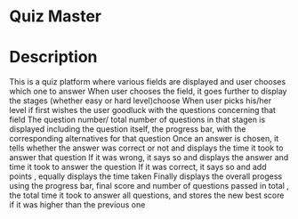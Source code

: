 # Quiz Master
# Description
This  is a quiz platform where various fields are displayed and user chooses which one to answer
When user chooses the field, it goes further to display the stages (whether easy or hard level)choose
When user picks his/her level if first wishes the user goodluck with the questions concerning that field
The question number/ total number of questions in that stagen is displayed  including the question itself, the progress bar, with the corresponding alternatives for that question
Once an answer is chosen, it tells whether the answer was correct or not and displays the time it took to answer that question
If it was wrong, it says so and  displays the answer and time it took to answer the question
If it was correct, it says so and add points , equally displays the time taken
Finally displays the overall progess using the progress bar, final score and number of questions passed in total , the total time it took to answer all questions, and stores the new best score if it was higher than the previous one
